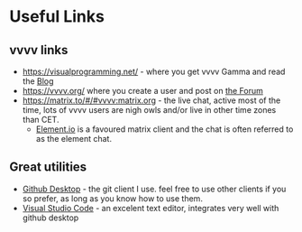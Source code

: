 # Useful Links

## vvvv links
- https://visualprogramming.net/ - where you get vvvv Gamma and read the [Blog](https://visualprogramming.net/blog/)
- https://vvvv.org/ where you create a user and post on [the Forum](https://discourse.vvvv.org/)
- https://matrix.to/#/#vvvv:matrix.org - the live chat, active most of the time, lots of vvvv users are nigh owls and/or live in other time zones than CET.
    - [Element.io](https://element.io/download) is a favoured matrix client and the chat is often referred to as the element chat.

## Great utilities
- [Github Desktop](https://desktop.github.com/) - the git client I use. feel free to use other clients if you so prefer, as long as you know how to use them.
- [Visual Studio Code](https://code.visualstudio.com/) - an excelent text editor, integrates very well with github desktop